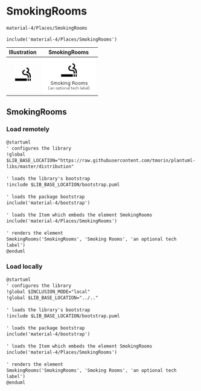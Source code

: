 # SmokingRooms


```text
material-4/Places/SmokingRooms
```

```text
include('material-4/Places/SmokingRooms')
```



| Illustration | SmokingRooms |
| :---: | :---: |
| ![illustration for Illustration](../../material-4/Places/SmokingRooms.png) | ![illustration for SmokingRooms](../../material-4/Places/SmokingRooms.Local.png) |




## SmokingRooms

### Load remotely
```plantuml
@startuml
' configures the library
!global $LIB_BASE_LOCATION="https://raw.githubusercontent.com/tmorin/plantuml-libs/master/distribution"

' loads the library's bootstrap
!include $LIB_BASE_LOCATION/bootstrap.puml

' loads the package bootstrap
include('material-4/bootstrap')

' loads the Item which embeds the element SmokingRooms
include('material-4/Places/SmokingRooms')

' renders the element
SmokingRooms('SmokingRooms', 'Smoking Rooms', 'an optional tech label')
@enduml
```

### Load locally
```plantuml
@startuml
' configures the library
!global $INCLUSION_MODE="local"
!global $LIB_BASE_LOCATION="../.."

' loads the library's bootstrap
!include $LIB_BASE_LOCATION/bootstrap.puml

' loads the package bootstrap
include('material-4/bootstrap')

' loads the Item which embeds the element SmokingRooms
include('material-4/Places/SmokingRooms')

' renders the element
SmokingRooms('SmokingRooms', 'Smoking Rooms', 'an optional tech label')
@enduml
```

